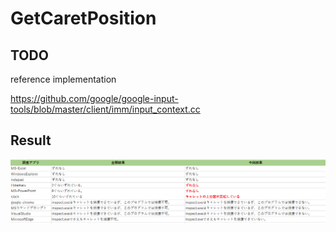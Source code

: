 # GetCaretPosition

## TODO
reference implementation 

https://github.com/google/google-input-tools/blob/master/client/imm/input_context.cc

## Result

![result.png](result.png)

